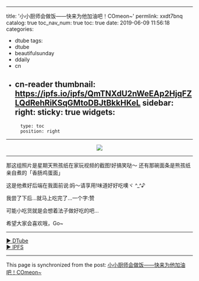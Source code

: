 
---
title: '小小厨师会做饭——快来为他加油吧！COmeon~'
permlink: xxdt7bnq
catalog: true
toc_nav_num: true
toc: true
date: 2019-06-09 11:56:18
categories:
- dtube
tags:
- dtube
- beautifulsunday
- ddaily
- cn
- cn-reader
thumbnail: https://ipfs.io/ipfs/QmTNXdU2nWeEAp2HjqFZLQdRehRiKSqGMtoDBJtBkkHKeL
sidebar:
    right:
        sticky: true
widgets:
    -
        type: toc
        position: right
---


<center><a href='https://d.tube/#!/v/annepink/xxdt7bnq'><img src='https://ipfs.io/ipfs/QmTNXdU2nWeEAp2HjqFZLQdRehRiKSqGMtoDBJtBkkHKeL'></a></center><hr>

那这组照片是星期天熊孩纸在家玩视频的截图!好搞笑哒～
还有那碗面条是熊孩纸亲自煮的「香肠鸡蛋面」

这是他煮好后端在我面前说:妈～请享用!味道好好吃噢ヾ ^_^♪

我尝了下后...就马上吃完了...一个字:赞

可能小吃货就是会想着法子做好吃的吧...

希望大家会喜欢哦，Go~


<hr><a href='https://d.tube/#!/v/annepink/xxdt7bnq'> ▶️ DTube</a><br /><a href='https://ipfs.io/ipfs/QmS4c4UfqHKQVC84eNXmFVs2SebP2y9eb4j2XdpT3jY51W'> ▶️ IPFS</a>

- - -

This page is synchronized from the post: [小小厨师会做饭——快来为他加油吧！COmeon~](https://steemit.com/@annepink/xxdt7bnq)
